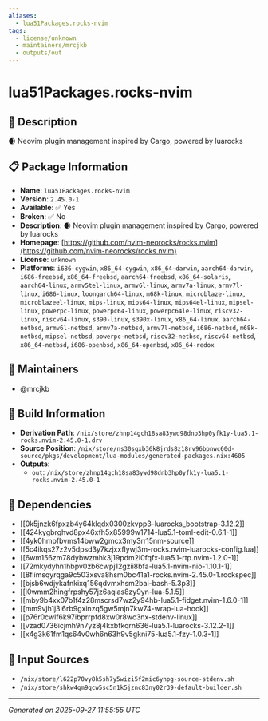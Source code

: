 ```yaml
---
aliases:
  - lua51Packages.rocks-nvim
tags:
  - license/unknown
  - maintainers/mrcjkb
  - outputs/out
---
```


# lua51Packages.rocks-nvim

## 📝 Description

🌒 Neovim plugin management inspired by Cargo, powered by luarocks

## 📋 Package Information

- **Name**: `lua51Packages.rocks-nvim`
- **Version**: `2.45.0-1`
- **Available**: ✅ Yes
- **Broken**: ✅ No
- **Description**: 🌒 Neovim plugin management inspired by Cargo, powered by luarocks
- **Homepage**: [https://github.com/nvim-neorocks/rocks.nvim](https://github.com/nvim-neorocks/rocks.nvim)
- **License**: `unknown`
- **Platforms**: `i686-cygwin`, `x86_64-cygwin`, `x86_64-darwin`, `aarch64-darwin`, `i686-freebsd`, `x86_64-freebsd`, `aarch64-freebsd`, `x86_64-solaris`, `aarch64-linux`, `armv5tel-linux`, `armv6l-linux`, `armv7a-linux`, `armv7l-linux`, `i686-linux`, `loongarch64-linux`, `m68k-linux`, `microblaze-linux`, `microblazeel-linux`, `mips-linux`, `mips64-linux`, `mips64el-linux`, `mipsel-linux`, `powerpc-linux`, `powerpc64-linux`, `powerpc64le-linux`, `riscv32-linux`, `riscv64-linux`, `s390-linux`, `s390x-linux`, `x86_64-linux`, `aarch64-netbsd`, `armv6l-netbsd`, `armv7a-netbsd`, `armv7l-netbsd`, `i686-netbsd`, `m68k-netbsd`, `mipsel-netbsd`, `powerpc-netbsd`, `riscv32-netbsd`, `riscv64-netbsd`, `x86_64-netbsd`, `i686-openbsd`, `x86_64-openbsd`, `x86_64-redox`
## 👥 Maintainers

- @mrcjkb


## 🔧 Build Information

- **Derivation Path**: `/nix/store/zhnp14gch18sa83ywd98dnb3hp0yfk1y-lua5.1-rocks.nvim-2.45.0-1.drv`
- **Source Position**: `/nix/store/ns30sqxb36k8jrds8z18rv96bpnwc60d-source/pkgs/development/lua-modules/generated-packages.nix:4605`
- **Outputs**:
  - `out`:  `/nix/store/zhnp14gch18sa83ywd98dnb3hp0yfk1y-lua5.1-rocks.nvim-2.45.0-1`

## 🔗 Dependencies

- [[0k5jnzk6fpxzb4y64klqdx0300zkvpp3-luarocks_bootstrap-3.12.2]]
- [[424kygbrghvd8px46xfh5x85999w1714-lua5.1-toml-edit-0.6.1-1]]
- [[4yk0hmpfbvms14bww2gmcx3my3rr15nm-source]]
- [[5c4ikqs27z2v5dpsd3y7kzjxxflywj3m-rocks.nvim-luarocks-config.lua]]
- [[6wm156zm78dybwzmhk3j19pdm2i0fqfx-lua5.1-rtp.nvim-1.2.0-1]]
- [[72mkydyhn1hbpv0zb6cwpj12gzii8bfa-lua5.1-nvim-nio-1.10.1-1]]
- [[8flimsqyrqga9c503xsva8hsm0bc41a1-rocks.nvim-2.45.0-1.rockspec]]
- [[bjsb6wdjykafnkixq156qdvmxhsm2bai-bash-5.3p3]]
- [[l0wmm2hingfrpshy57jz6aqias8zy9yn-lua-5.1.5]]
- [[mby9b4xx07b1f4z28mscrsd7wz2y94hb-lua5.1-fidget.nvim-1.6.0-1]]
- [[mm9vjh1j3i6rb9gxinzq5gw5mjn7kw74-wrap-lua-hook]]
- [[p76r0cwlf6k97ibprrpfd8xw0r8wc3nx-stdenv-linux]]
- [[vzad0736icjmh9n7yz8j4kxbfkqrn636-lua5.1-luarocks-3.12.2-1]]
- [[x4g3k61fm1qs64v0wh6n63h9v5gkni75-lua5.1-fzy-1.0.3-1]]

## 📁 Input Sources

- `/nix/store/l622p70vy8k5sh7y5wizi5f2mic6ynpg-source-stdenv.sh`
- `/nix/store/shkw4qm9qcw5sc5n1k5jznc83ny02r39-default-builder.sh`

---
*Generated on 2025-09-27 11:55:55 UTC*
